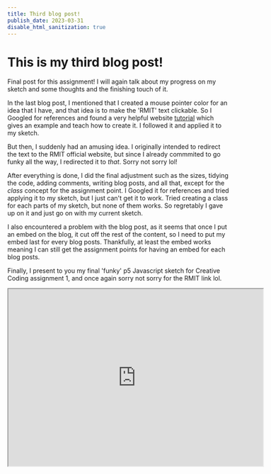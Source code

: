 ```yaml
---
title: Third blog post!
publish_date: 2023-03-31
disable_html_sanitization: true
---
```


#  This is my third blog post!

Final post for this assignment! I will again talk about my progress on my sketch and some thoughts and the finishing touch of it.

In the last blog post, I mentioned that I created a mouse pointer color for an idea that I have, and that idea is to make the 'RMIT' text clickable. So I Googled for references and found a very helpful website [tutorial](https://happycoding.io/tutorials/p5js/input/clickable-text) which gives an example and teach how to create it. I followed it and applied it to my sketch.

But then, I suddenly had an amusing idea. I originally intended to redirect the text to the RMIT official website, but since I already commmited to go funky all the way, I redirected it to *that*. Sorry not sorry lol!

After everything is done, I did the final adjustment such as the sizes, tidying the code, adding comments, writing blog posts, and all that, except for the *class* concept for the assignment point. I Googled it for references and tried applying it to my sketch, but I just can't get it to work. Tried creating a class for each parts of my sketch, but none of them works. So regretably I gave up on it and just go on with my current sketch.

I also encountered a problem with the blog post, as it seems that once I put an embed on the blog, it cut off the rest of the content, so I need to put my embed last for every blog posts. Thankfully, at least the embed works meaning I can still get the assignment points for having an embed for each blog posts.

Finally, I present to you my final 'funky' p5 Javascript sketch for Creative Coding assignment 1, and once again sorry not sorry for the RMIT link lol.

<iframe width="576" height="400" src="https://editor.p5js.org/Rivenrh/Full/2M2QLMwZv">